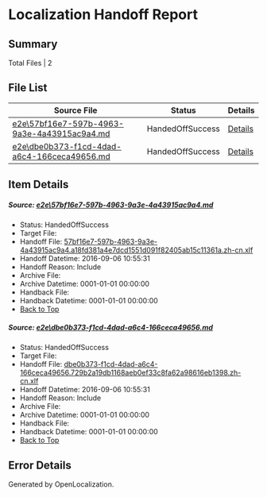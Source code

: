 # <a name='report-top'></a> Localization Handoff Report

## Summary
 Total Files | 2

## File List
 Source File | Status | Details 
 ----------- | ------ | ------- 
 [e2e\57bf16e7-597b-4963-9a3e-4a43915ac9a4.md](https://github.com/OpenLocalizationTestOrg/ol-test0/blob/8afb242a80529595a93e2ed7bc26613ee466705c/e2e/57bf16e7-597b-4963-9a3e-4a43915ac9a4.md) | HandedOffSuccess | [Details](#c1618e0c9ba03a1d4ff32d88ce707705559abcf01)
 [e2e\dbe0b373-f1cd-4dad-a6c4-166ceca49656.md](https://github.com/OpenLocalizationTestOrg/ol-test0/blob/8afb242a80529595a93e2ed7bc26613ee466705c/e2e/dbe0b373-f1cd-4dad-a6c4-166ceca49656.md) | HandedOffSuccess | [Details](#c6e0c418945a00edfa797f58ff5a8568f4732bec6)

## Item Details
##### <a name='c1618e0c9ba03a1d4ff32d88ce707705559abcf01'></a> Source: [e2e\57bf16e7-597b-4963-9a3e-4a43915ac9a4.md](https://github.com/OpenLocalizationTestOrg/ol-test0/blob/8afb242a80529595a93e2ed7bc26613ee466705c/e2e/57bf16e7-597b-4963-9a3e-4a43915ac9a4.md)
* Status: HandedOffSuccess
* Target File: 
* Handoff File: [57bf16e7-597b-4963-9a3e-4a43915ac9a4.a18fd381a4e7dcd1551d091f82405ab15c11361a.zh-cn.xlf](https://github.com/OpenLocalizationTestOrg/ol-test0-handoff/blob/aee2f80347941c2c166ec94302d956756cc2856a/ol-handoff/OpenLocalizationTestOrg/ol-test0-zhcn/ci/ht/57bf16e7-597b-4963-9a3e-4a43915ac9a4.a18fd381a4e7dcd1551d091f82405ab15c11361a.zh-cn.xlf)
* Handoff Datetime: 2016-09-06 10:55:31
* Handoff Reason: Include
* Archive File: 
* Archive Datetime: 0001-01-01 00:00:00
* Handback File: 
* Handback Datetime: 0001-01-01 00:00:00
* [Back to Top](#report-top)

##### <a name='c6e0c418945a00edfa797f58ff5a8568f4732bec6'></a> Source: [e2e\dbe0b373-f1cd-4dad-a6c4-166ceca49656.md](https://github.com/OpenLocalizationTestOrg/ol-test0/blob/8afb242a80529595a93e2ed7bc26613ee466705c/e2e/dbe0b373-f1cd-4dad-a6c4-166ceca49656.md)
* Status: HandedOffSuccess
* Target File: 
* Handoff File: [dbe0b373-f1cd-4dad-a6c4-166ceca49656.729b2a19db1168aeb0ef33c8fa62a98616eb1398.zh-cn.xlf](https://github.com/OpenLocalizationTestOrg/ol-test0-handoff/blob/aee2f80347941c2c166ec94302d956756cc2856a/ol-handoff/OpenLocalizationTestOrg/ol-test0-zhcn/ci/ht/dbe0b373-f1cd-4dad-a6c4-166ceca49656.729b2a19db1168aeb0ef33c8fa62a98616eb1398.zh-cn.xlf)
* Handoff Datetime: 2016-09-06 10:55:31
* Handoff Reason: Include
* Archive File: 
* Archive Datetime: 0001-01-01 00:00:00
* Handback File: 
* Handback Datetime: 0001-01-01 00:00:00
* [Back to Top](#report-top)


## Error Details

Generated by OpenLocalization.
